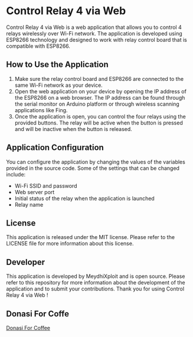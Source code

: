 # Control Relay 4 via Web

Control Relay 4 via Web is a web application that allows you to control 4 relays wirelessly over Wi-Fi network. The application is developed using ESP8266 technology and designed to work with relay control board that is compatible with ESP8266.

## How to Use the Application

1. Make sure the relay control board and ESP8266 are connected to the same Wi-Fi network as your device.
2. Open the web application on your device by opening the IP address of the ESP8266 on a web browser. The IP address can be found through the serial monitor on Arduino platform or through wireless scanning applications like Fing.
3. Once the application is open, you can control the four relays using the provided buttons. The relay will be active when the button is pressed and will be inactive when the button is released.

## Application Configuration

You can configure the application by changing the values of the variables provided in the source code. Some of the settings that can be changed include:

- Wi-Fi SSID and password
- Web server port
- Initial status of the relay when the application is launched
- Relay name

## License

This application is released under the MIT license. Please refer to the LICENSE file for more information about this license.

## Developer

This application is developed by MeydhiXploit and is open source. Please refer to this repository for more information about the development of the application and to submit your contributions. Thank you for using Control Relay 4 via Web !

## Donasi For Coffe
<a href="https://trakteer.id/meydhi ari nugroho/tip?open=true">Donasi For Coffee</a>

